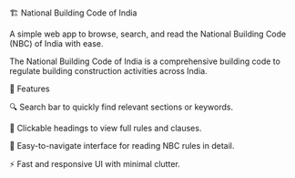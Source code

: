 🏗️ National Building Code of India

A simple web app to browse, search, and read the National Building Code (NBC) of India with ease.

The National Building Code of India is a comprehensive building code to regulate building construction activities across India.


🚀 Features

🔍 Search bar to quickly find relevant sections or keywords.

🧭 Clickable headings to view full rules and clauses.

📖 Easy-to-navigate interface for reading NBC rules in detail.

⚡ Fast and responsive UI with minimal clutter.
